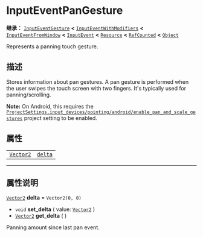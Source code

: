 <!-- ⚠ 请勿编辑本文件 ⚠ -->
<!-- 本文档使用脚本从 WeDot 引擎源码仓库生成。 -->
<!-- 生成脚本：https://github.com/WeDot-Engine/WeDot/tree/master/doc/tools/make_md.py； -->
<!-- 原文件：https://github.com/WeDot-Engine/WeDot/tree/master/doc/classes/InputEventPanGesture.xml。 -->

<div id="_class_inputeventpangesture"></div>

# InputEventPanGesture

**继承：** [`InputEventGesture`](class_inputeventgesture.md) **<** [`InputEventWithModifiers`](class_inputeventwithmodifiers.md) **<** [`InputEventFromWindow`](class_inputeventfromwindow.md) **<** [`InputEvent`](class_inputevent.md) **<** [`Resource`](class_resource.md) **<** [`RefCounted`](class_refcounted.md) **<** [`Object`](class_object.md)

Represents a panning touch gesture.

## 描述

Stores information about pan gestures. A pan gesture is performed when the user swipes the touch screen with two fingers. It's typically used for panning/scrolling.

 **Note:** On Android, this requires the [`ProjectSettings.input_devices/pointing/android/enable_pan_and_scale_gestures`](class_projectsettings.md#class_projectsettings_property_input_devices/pointing/android/enable_pan_and_scale_gestures) project setting to be enabled.

## 属性

|||
|:-:|:--|
| [`Vector2`](class_vector2.md) | [`delta`](class_inputeventpangesture.md#class_inputeventpangesture_property_delta) | ``Vector2(0, 0)`` |

<!-- rst-class:: classref-section-separator -->

---

## 属性说明

<div id="_class_inputeventpangesture_property_delta"></div>

[`Vector2`](class_vector2.md) **delta** = ``Vector2(0, 0)`` <div id="class_inputeventpangesture_property_delta"></div>

- `void` **set_delta** ( value: [`Vector2`](class_vector2.md) )
- [`Vector2`](class_vector2.md) **get_delta** ( )

Panning amount since last pan event.

[^virtual]: 本方法通常需要用户覆盖才能生效。
[^const]: 本方法无副作用，不会修改该实例的任何成员变量。
[^vararg]: 本方法除了能接受在此处描述的参数外，还能够继续接受任意数量的参数。
[^constructor]: 本方法用于构造某个类型。
[^static]: 调用本方法无需实例，可直接使用类名进行调用。
[^operator]: 本方法描述的是使用本类型作为左操作数的有效运算符。
[^bitfield]: 这个值是由下列位标志构成位掩码的整数。
[^void]: 无返回值。
